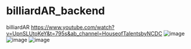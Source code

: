 # billiardAR_backend
billiardAR
https://www.youtube.com/watch?v=UpnSLUtoKeY&t=795s&ab_channel=HouseofTalentsbyNCDC
![image](https://user-images.githubusercontent.com/38572172/159177345-3aff817b-ae88-4dd5-870d-c952f8892e36.png)
![image](https://user-images.githubusercontent.com/38572172/159177372-5d07ca74-2101-4b32-bbc2-dc9d23dc12c6.png)
![image](https://user-images.githubusercontent.com/38572172/159177294-9faeb62b-6b54-4fc2-91ae-2437296278df.png)
